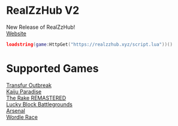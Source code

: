 # RealZzHub V2
New Release of RealZzHub!\
[Website](https://realzzhub.xyz/)

```lua
loadstring(game:HttpGet("https://realzzhub.xyz/script.lua"))()
```
# Supported Games
[Transfur Outbreak](https://www.roblox.com/games/5987922834/)\
[Kaiju Paradise](https://www.roblox.com/games/6456351776/)\
[The Rake REMASTERED](https://www.roblox.com/games/2413927524/)\
[Lucky Block Battlegrounds](https://www.roblox.com/games/662417684/)\
[Arsenal](https://www.roblox.com/games/286090429/)\
[Wordle Race](https://www.roblox.com/games/8955757986/)

